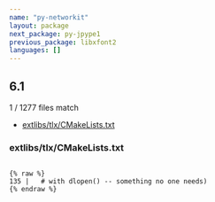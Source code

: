 ```yaml
---
name: "py-networkit"
layout: package
next_package: py-jpype1
previous_package: libxfont2
languages: []
---
```

## 6.1
1 / 1277 files match

 - [extlibs/tlx/CMakeLists.txt](#extlibstlxcmakeliststxt)

### extlibs/tlx/CMakeLists.txt

```

{% raw %}
135 |   # with dlopen() -- something no one needs)
{% endraw %}

```